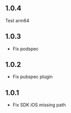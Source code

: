 ## 1.0.4
Test arm64
## 1.0.3
* Fix podspec
## 1.0.2
* Fix pubspec plugin
## 1.0.1
* Fix SDK iOS missing path
